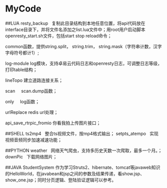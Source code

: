 # MyCode

##LUA
resty_backup    复制此目录结构到本地任意位置，将api代码放在interface目录下，并将文件名添加之list.lua文件中；用root用户启动脚本openresty_start.sh文件，包括start stop reload命令；

common函数，提供string.split， string.trim， string.mask（字符串计数，汉字字母符号都计1）;

log-module  log模块，支持卓易云代码日志和openresty日志，可调整日志等级，打印table结构；

lineTopo  建立道路连接关系；

scan      scan.dump函数；

only      log函数；

urlReplace  redis url处理；

api_save_rtrpic_fromio  你看我拍上传图片接口；

##SHELL
ts2mp4    整合ts视频文件，按mp4格式输出；
setpts_atempo   实现视频音频同步加速减速功能；

##PYTHON
weather   网络天气爬虫，支持多历史天数一次爬取，最多一个月。；
downPic   下载网络图片；

##JAVA
StudentSystem 作为学习Struts2、hibernate、tomcat等javaweb知识的HelloWorld，在javabean和jsp之间的参数及结果传递，看show.jsp、show_one.jsp；同时分页逻辑、登陆验证逻辑可以参考。
